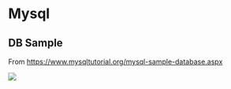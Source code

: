 # Mysql

## DB Sample

From https://www.mysqltutorial.org/mysql-sample-database.aspx

![](https://www.mysqltutorial.org/wp-content/uploads/2009/12/MySQL-Sample-Database-Schema.png)